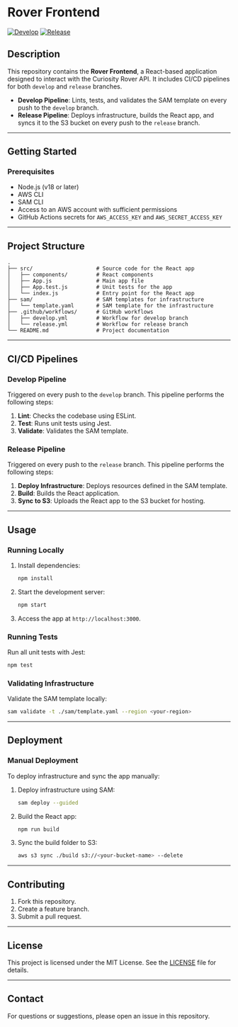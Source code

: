 
# Rover Frontend

[![Develop](https://github.com/amfelso/rover-frontend/actions/workflows/Develop.yml/badge.svg)](https://github.com/amfelso/rover-frontend/actions/workflows/Develop.yml)
[![Release](https://github.com/amfelso/rover-frontend/actions/workflows/Release.yml/badge.svg)](https://github.com/amfelso/rover-frontend/actions/workflows/Release.yml)

## Description

This repository contains the **Rover Frontend**, a React-based application designed to interact with the Curiosity Rover API. It includes CI/CD pipelines for both `develop` and `release` branches.

- **Develop Pipeline**: Lints, tests, and validates the SAM template on every push to the `develop` branch.
- **Release Pipeline**: Deploys infrastructure, builds the React app, and syncs it to the S3 bucket on every push to the `release` branch.

---

## Getting Started

### Prerequisites

- Node.js (v18 or later)
- AWS CLI
- SAM CLI
- Access to an AWS account with sufficient permissions
- GitHub Actions secrets for `AWS_ACCESS_KEY` and `AWS_SECRET_ACCESS_KEY`

---

## Project Structure

```
.
├── src/                    # Source code for the React app
│   ├── components/         # React components
│   ├── App.js              # Main app file
│   ├── App.test.js         # Unit tests for the app
│   └── index.js            # Entry point for the React app
├── sam/                    # SAM templates for infrastructure
│   └── template.yaml       # SAM template for the infrastructure
├── .github/workflows/      # GitHub workflows
│   ├── develop.yml         # Workflow for develop branch
│   └── release.yml         # Workflow for release branch
└── README.md               # Project documentation
```

---

## CI/CD Pipelines

### Develop Pipeline

Triggered on every push to the `develop` branch. This pipeline performs the following steps:
1. **Lint**: Checks the codebase using ESLint.
2. **Test**: Runs unit tests using Jest.
3. **Validate**: Validates the SAM template.

### Release Pipeline

Triggered on every push to the `release` branch. This pipeline performs the following steps:
1. **Deploy Infrastructure**: Deploys resources defined in the SAM template.
2. **Build**: Builds the React application.
3. **Sync to S3**: Uploads the React app to the S3 bucket for hosting.

---

## Usage

### Running Locally

1. Install dependencies:
   ```bash
   npm install
   ```

2. Start the development server:
   ```bash
   npm start
   ```

3. Access the app at `http://localhost:3000`.

### Running Tests

Run all unit tests with Jest:
```bash
npm test
```

### Validating Infrastructure

Validate the SAM template locally:
```bash
sam validate -t ./sam/template.yaml --region <your-region>
```

---

## Deployment

### Manual Deployment

To deploy infrastructure and sync the app manually:
1. Deploy infrastructure using SAM:
   ```bash
   sam deploy --guided
   ```

2. Build the React app:
   ```bash
   npm run build
   ```

3. Sync the build folder to S3:
   ```bash
   aws s3 sync ./build s3://<your-bucket-name> --delete
   ```

---

## Contributing

1. Fork this repository.
2. Create a feature branch.
3. Submit a pull request.

---

## License

This project is licensed under the MIT License. See the [LICENSE](LICENSE) file for details.

---

## Contact

For questions or suggestions, please open an issue in this repository.
